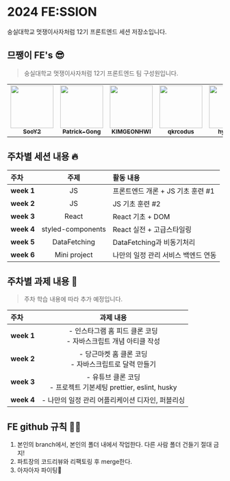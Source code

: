 # 2024 FE:SSION

숭실대학교 멋쟁이사자처럼 12기 프론트엔드 세션 저장소입니다.

## 므쨍이 FE's 😎

> 숭실대학교 멋쟁이사자처럼 12기 프론트엔드 팀 구성원입니다.

<table>
  <tr>
        <td align="center"><a href="https://github.com/SooY2"><img src="https://avatars.githubusercontent.com/u/101343915?v=4" width="100px;" alt=""/><br /><sub><b>SooY2</b></sub></a></td>
        <td align="center"><a href="https://github.com/Patrick-Gong"><img src="https://avatars.githubusercontent.com/u/154777446?v=4" width="100px;" alt=""/><br /><sub><b>Patrick-Gong</b></sub></a></td>
        <td align="center"><a href="https://github.com/KIMGEONHWI"><img src="https://avatars.githubusercontent.com/u/66071954?v=4" width="100px;" alt=""/><br /><sub><b>KIMGEONHWI</b></sub></a></td>
        <td align="center"><a href="https://github.com/qkrcodus"><img src="https://avatars.githubusercontent.com/u/130819578?v=4" width="100px;" alt=""/><br /><sub><b>qkrcodus</b></sub></a></td>
        <td align="center"><a href="https://github.com/hyun907"><img src="https://avatars.githubusercontent.com/u/159671505?v=4" width="100px;" alt=""/><br /><sub><b>hyun907</b></sub></a></td>
        <td align="center"><a href="https://github.com/yminjuu"><img src="https://avatars.githubusercontent.com/u/124325672?v=4" width="100px;" alt=""/><br /><sub><b>yminjuu</b></sub></a></td>
        <td align="center"><a href="https://github.com/xionng"><img src="https://avatars.githubusercontent.com/u/105385612?v=4" width="100px;" alt=""/><br /><sub><b>xionng</b></sub></a></td>
   </tr>
</table>

## 주차별 세션 내용 🔥

| <b> 주차 </b>           |   <b> 주제 </b>   | <b> 활동 내용 </b>                  |
| :---------------------- | :---------------: | :---------------------------------- |
| <strong>week 1</strong> |        JS         | 프론트엔드 개론 + JS 기초 훈련 #1   |
| <strong>week 2</strong> |        JS         | JS 기초 훈련 #2                     |
| <strong>week 3</strong> |       React       | React 기초 + DOM                    |
| <strong>week 4</strong> | styled-components | React 실전 + 고급스타일링           |
| <strong>week 5</strong> |   DataFetching    | DataFetching과 비동기처리           |
| <strong>week 6</strong> |   Mini project    | 나만의 일정 관리 서비스 백엔드 연동 |

## 주차별 과제 내용 🤗

> 주차 학습 내용에 따라 추가 예정입니다.

| <b> 주차 </b>           |                         <b> 과제 내용 </b>                          |
| :---------------------- | :-----------------------------------------------------------------: |
| <strong>week 1</strong> | - 인스타그램 홈 피드 클론 코딩 <br/>- 자바스크립트 개념 아티클 작성 |
| <strong>week 2</strong> | - 당근마켓 홈 클론 코딩 <br/>- 자바스크립트로 달력 만들기 |
| <strong>week 3</strong> | - 유튜브 클론 코딩 <br/>- 프로젝트 기본세팅 prettier, eslint, husky |
| <strong>week 4</strong> | - 나만의 일정 관리 어플리케이션 디자인, 퍼블리싱 |

## FE github 규칙 🫶🏻

1. 본인의 branch에서, 본인의 폴더 내에서 작업한다. 다른 사람 폴더 건들기 절대 금지!
2. 파트장의 코드리뷰와 리팩토링 후 merge한다.
3. 아자아자 파이팅🥰
